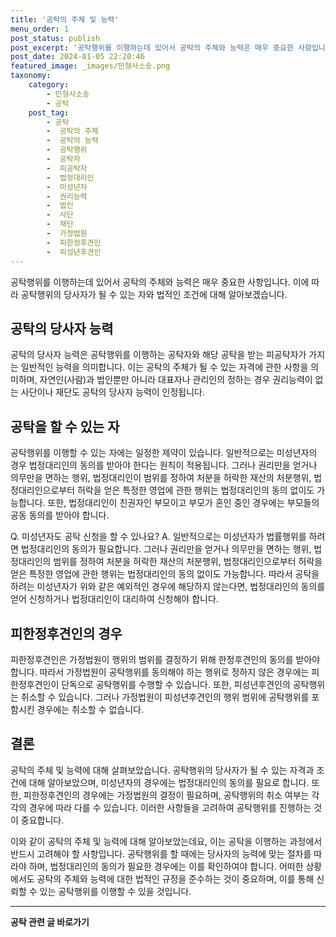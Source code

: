 ```yaml
---
title: '공탁의 주체 및 능력'
menu_order: 1
post_status: publish
post_excerpt: '공탁행위를 이행하는데 있어서 공탁의 주체와 능력은 매우 중요한 사항입니다. 이에 따라 공탁행위의 당사자가 될 수 있는 자와 법적인 조건에 대해 알아보겠습니다.'
post_date: 2024-01-05 22:20:46
featured_image: _images/민형사소송.png
taxonomy:
    category:
        - 민형사소송
        - 공탁
    post_tag:
        - 공탁
        -  공탁의 주체
        -  공탁의 능력
        -  공탁행위
        -  공탁자
        -  피공탁자
        -  법정대리인
        -  미성년자
        -  권리능력
        -  법인
        -  사단
        -  재단
        -  가정법원
        -  피한정후견인
        -  피성년후견인
---
```



공탁행위를 이행하는데 있어서 공탁의 주체와 능력은 매우 중요한 사항입니다. 이에 따라 공탁행위의 당사자가 될 수 있는 자와 법적인 조건에 대해 알아보겠습니다.

## 공탁의 당사자 능력

공탁의 당사자 능력은 공탁행위를 이행하는 공탁자와 해당 공탁을 받는 피공탁자가 가지는 일반적인 능력을 의미합니다. 이는 공탁의 주체가 될 수 있는 자격에 관한 사항을 의미하며, 자연인(사람)과 법인뿐만 아니라 대표자나 관리인의 정하는 경우 권리능력이 없는 사단이나 재단도 공탁의 당사자 능력이 인정됩니다.

## 공탁을 할 수 있는 자

공탁행위를 이행할 수 있는 자에는 일정한 제약이 있습니다. 일반적으로는 미성년자의 경우 법정대리인의 동의를 받아야 한다는 원칙이 적용됩니다. 그러나 권리만을 얻거나 의무만을 면하는 행위, 법정대리인이 범위를 정하여 처분을 허락한 재산의 처분행위, 법정대리인으로부터 허락을 얻은 특정한 영업에 관한 행위는 법정대리인의 동의 없이도 가능합니다. 또한, 법정대리인이 친권자인 부모이고 부모가 혼인 중인 경우에는 부모들의 공동 동의를 받아야 합니다.

Q. 미성년자도 공탁 신청을 할 수 있나요?
A. 일반적으로는 미성년자가 법률행위를 하려면 법정대리인의 동의가 필요합니다. 그러나 권리만을 얻거나 의무만을 면하는 행위, 법정대리인의 범위를 정하여 처분을 허락한 재산의 처분행위, 법정대리인으로부터 허락을 얻은 특정한 영업에 관한 행위는 법정대리인의 동의 없이도 가능합니다. 따라서 공탁을 하려는 미성년자가 위와 같은 예외적인 경우에 해당하지 않는다면, 법정대리인의 동의를 얻어 신청하거나 법정대리인이 대리하여 신청해야 합니다.

## 피한정후견인의 경우

피한정후견인은 가정법원이 행위의 범위를 결정하기 위해 한정후견인의 동의를 받아야 합니다. 따라서 가정법원이 공탁행위를 동의해야 하는 행위로 정하지 않은 경우에는 피한정후견인이 단독으로 공탁행위를 수행할 수 있습니다. 또한, 피성년후견인의 공탁행위는 취소할 수 있습니다. 그러나 가정법원이 피성년후견인의 행위 범위에 공탁행위를 포함시킨 경우에는 취소할 수 없습니다.

## 결론


공탁의 주체 및 능력에 대해 살펴보았습니다. 공탁행위의 당사자가 될 수 있는 자격과 조건에 대해 알아보았으며, 미성년자의 경우에는 법정대리인의 동의를 필요로 합니다. 또한, 피한정후견인의 경우에는 가정법원의 결정이 필요하며, 공탁행위의 취소 여부는 각각의 경우에 따라 다를 수 있습니다. 이러한 사항들을 고려하여 공탁행위를 진행하는 것이 중요합니다.

이와 같이 공탁의 주체 및 능력에 대해 알아보았는데요, 이는 공탁을 이행하는 과정에서 반드시 고려해야 할 사항입니다. 공탁행위를 할 때에는 당사자의 능력에 맞는 절차를 따라야 하며, 법정대리인의 동의가 필요한 경우에는 이를 확인하여야 합니다. 어떠한 상황에서도 공탁의 주체와 능력에 대한 법적인 규정을 준수하는 것이 중요하며, 이를 통해 신뢰할 수 있는 공탁행위를 이행할 수 있을 것입니다.
<!-- wp:separator -->
<hr class="wp-block-separator has-alpha-channel-opacity"/>
<!-- /wp:separator -->

<!-- wp:group {"backgroundColor":"base","layout":{"type":"constrained"}} -->
<div class="wp-block-group has-base-background-color has-background"><!-- wp:paragraph {"align":"center","fontSize":"medium"} -->
<p class="has-text-align-center has-large-font-size"><strong>공탁 관련 글 바로가기</strong></p>
<!-- /wp:paragraph -->


<!-- wp:latest-posts
{"categories":[{"id":15187,"count":19,"description":"","link":"https://uknowlaw.com/category/%ea%b3%b5%ed%83%81/","name":"공탁","slug":"공탁","taxonomy":"category","parent":0,"meta":[],"_links":{"self":[{"href":"https://uknowlaw.com/wp-json/wp/v2/categories/15187"}],"collection":[{"href":"https://uknowlaw.com/wp-json/wp/v2/categories"}],"about":[{"href":"https://uknowlaw.com/wp-json/wp/v2/taxonomies/category"}],"wp:post_type":[{"href":"https://uknowlaw.com/wp-json/wp/v2/posts?categories=15187"}],"curies":[{"name":"wp","href":"https://api.w.org/{rel}","templated":true}]}}],"postsToShow":100,"excerptLength":28,"postLayout":"grid","columns":2,"featuredImageAlign":"left","featuredImageSizeSlug":"large","fontSize":"small"} /--></div>
<!-- /wp:group -->